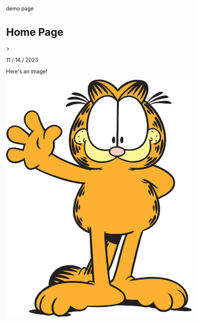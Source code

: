 demo page

<h1>Home Page</h1>>
<p>11 / 14 / 2023</p>
<p> </p>
<p>Here's an image!</p>
<img src="img_garfield.png" alt="garf">
